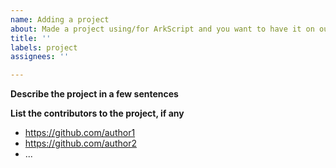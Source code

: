 ```yaml
---
name: Adding a project
about: Made a project using/for ArkScript and you want to have it on our projects page?
title: ''
labels: project
assignees: ''

---
```


**Describe the project in a few sentences**

**List the contributors to the project, if any**

- https://github.com/author1
- https://github.com/author2
- ...